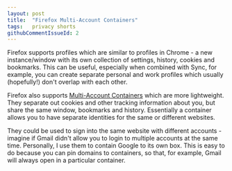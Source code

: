 ```yaml
---
layout: post
title:  "Firefox Multi-Account Containers"
tags:   privacy shorts
githubCommentIssueId: 2
---
```


Firefox supports profiles which are similar to profiles in Chrome - a new instance/window with its own collection of settings, history, cookies and bookmarks. This can be useful, especially when combined with Sync, for example, you can create separate personal and work profiles which usually (hopefully!) don't overlap with each other.

Firefox also supports [Multi-Account Containers][containers] which are more lightweight. They separate out cookies and other tracking information about you, but share the same window, bookmarks and history. Essentially a container allows you to have separate identities for the same or different websites.

They could be used to sign into the same website with different accounts - imagine if Gmail didn't allow you to login to multiple accounts at the same time. Personally, I use them to contain Google to its own box. This is easy to do because you can pin domains to containers, so that, for example, Gmail will always open in a particular container.

[containers]: https://addons.mozilla.org/en-GB/firefox/addon/multi-account-containers/
